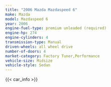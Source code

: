 ```yaml
---
title: "2006 Mazda Mazdaspeed 6"
make: Mazda
model: Mazdaspeed 6
year: 2006
engine-fuel-type: premium unleaded (required)
engine-hp: 274
engine-cylinders: 4
transmission-type: Manual
driven-wheels: all wheel drive
number-of-doors: 4
market-category: Factory Tuner,Performance
vehicle-size: Midsize
vehicle-style: Sedan
---
```


{{< car_info >}}
